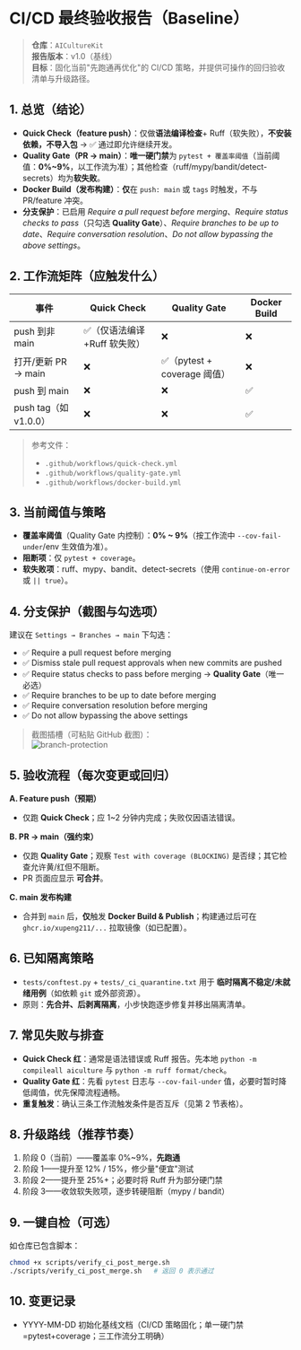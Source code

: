 # CI/CD 最终验收报告（Baseline）

> **仓库**：`AICultureKit`  
> **报告版本**：v1.0（基线）  
> **目标**：固化当前"先跑通再优化"的 CI/CD 策略，并提供可操作的回归验收清单与升级路径。

## 1. 总览（结论）
- **Quick Check（feature push）**：仅做**语法编译检查**+ Ruff（软失败），**不安装依赖，不导入包** → ✅ 通过即允许继续开发。
- **Quality Gate（PR → main）**：**唯一硬门禁**为 `pytest + 覆盖率阈值`（当前阈值：**0%~9%**，以工作流为准）；其他检查（ruff/mypy/bandit/detect-secrets）均为**软失败**。  
- **Docker Build（发布构建）**：**仅**在 `push: main` 或 `tags` 时触发，不与 PR/feature 冲突。
- **分支保护**：已启用 *Require a pull request before merging*、*Require status checks to pass*（只勾选 **Quality Gate**）、*Require branches to be up to date*、*Require conversation resolution*、*Do not allow bypassing the above settings*。

## 2. 工作流矩阵（应触发什么）
| 事件 | Quick Check | Quality Gate | Docker Build |
|---|---|---|---|
| push 到非 main | ✅（仅语法编译+Ruff 软失败） | ❌ | ❌ |
| 打开/更新 PR → main | ❌ | ✅（pytest + coverage 阈值） | ❌ |
| push 到 main | ❌ | ❌ | ✅ |
| push tag（如 v1.0.0） | ❌ | ❌ | ✅ |

> 参考文件：  
> - `.github/workflows/quick-check.yml`  
> - `.github/workflows/quality-gate.yml`  
> - `.github/workflows/docker-build.yml`

## 3. 当前阈值与策略
- **覆盖率阈值**（Quality Gate 内控制）：**0% ~ 9%**（按工作流中 `--cov-fail-under`/env 生效值为准）。
- **阻断项**：仅 `pytest + coverage`。  
- **软失败项**：ruff、mypy、bandit、detect-secrets（使用 `continue-on-error` 或 `|| true`）。

## 4. 分支保护（截图与勾选项）
建议在 `Settings → Branches → main` 下勾选：
- ✅ Require a pull request before merging  
- ✅ Dismiss stale pull request approvals when new commits are pushed  
- ✅ Require status checks to pass before merging → **Quality Gate**（唯一必选）  
- ✅ Require branches to be up to date before merging  
- ✅ Require conversation resolution before merging  
- ✅ Do not allow bypassing the above settings

> 截图插槽（可粘贴 GitHub 截图）：  
> ![branch-protection](./_images/branch-protection.png)

## 5. 验收流程（每次变更或回归）
**A. Feature push（预期）**  
- 仅跑 **Quick Check**；应 1~2 分钟内完成；失败仅因语法错误。

**B. PR → main（强约束）**  
- 仅跑 **Quality Gate**；观察 `Test with coverage (BLOCKING)` 是否绿；其它检查允许黄/红但不阻断。  
- PR 页面应显示 **可合并**。

**C. main 发布构建**  
- 合并到 `main` 后，**仅**触发 **Docker Build & Publish**；构建通过后可在 `ghcr.io/xupeng211/...` 拉取镜像（如已配置）。

## 6. 已知隔离策略
- `tests/conftest.py` + `tests/_ci_quarantine.txt` 用于 **临时隔离不稳定/未就绪用例**（如依赖 `git` 或外部资源）。  
- 原则：**先合并、后剥离隔离**，小步快跑逐步修复并移出隔离清单。

## 7. 常见失败与排查
- **Quick Check 红**：通常是语法错误或 Ruff 报告。先本地 `python -m compileall aiculture` 与 `python -m ruff format/check`。  
- **Quality Gate 红**：先看 `pytest` 日志与 `--cov-fail-under` 值，必要时暂时降低阈值，优先保障流程通畅。  
- **重复触发**：确认三条工作流触发条件是否互斥（见第 2 节表格）。

## 8. 升级路线（推荐节奏）
1. 阶段 0（当前）——覆盖率 0%~9%，**先跑通**  
2. 阶段 1——提升至 12% / 15%，修少量"便宜"测试  
3. 阶段 2——提升至 25%+；必要时将 Ruff 升为部分硬门禁  
4. 阶段 3——收敛软失败项，逐步转硬阻断（mypy / bandit）

## 9. 一键自检（可选）
如仓库已包含脚本：  
```bash
chmod +x scripts/verify_ci_post_merge.sh
./scripts/verify_ci_post_merge.sh   # 返回 0 表示通过
```

## 10. 变更记录

* YYYY-MM-DD  初始化基线文档（CI/CD 策略固化；单一硬门禁=pytest+coverage；三工作流分工明确） 